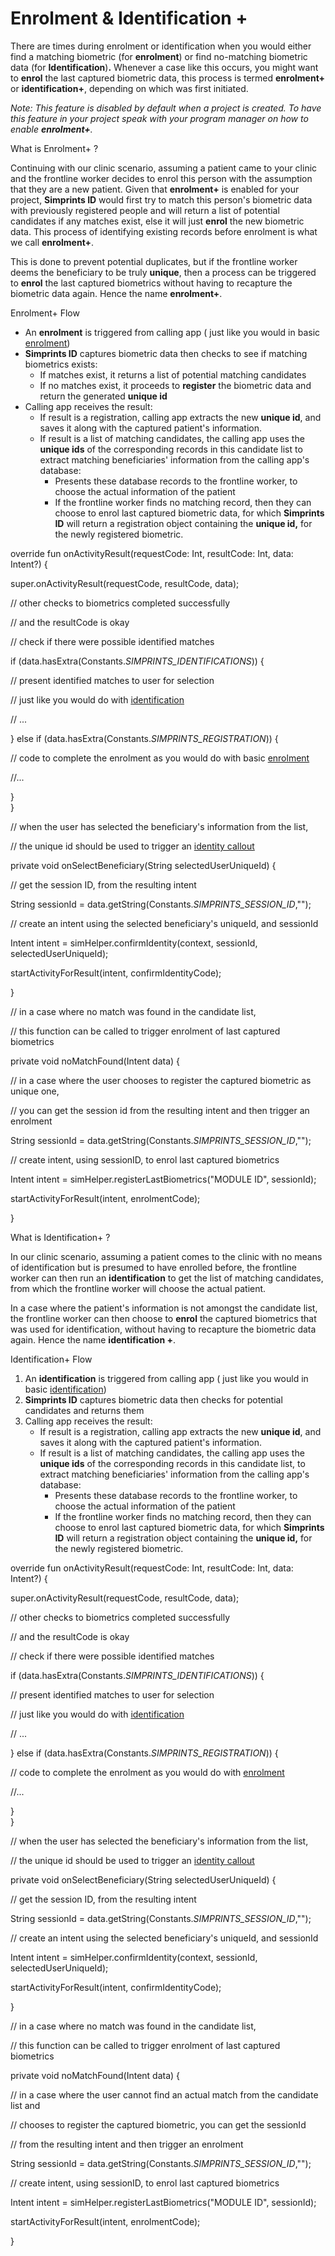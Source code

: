 # Enrolment & Identification +

There are times during enrolment or identification when you would either find a matching biometric (for **enrolment**) or find no-matching biometric data (for **Identification**)**.** Whenever a case like this occurs, you might want to **enrol** the last captured biometric data, this process is termed **enrolment+** or **identification+**, depending on which was first initiated.

_Note: This feature is disabled by default when a project is created. To have this feature in your project speak with your program manager on how to enable **enrolment+**._

What is Enrolment+ ?

Continuing with our clinic scenario, assuming a patient came to your clinic and the frontline worker decides to enrol this person with the assumption that they are a new patient. Given that **enrolment+** is enabled for your project, **Simprints ID** would first try to match this person's biometric data with previously registered people and will return a list of potential candidates if any matches exist, else it will just **enrol** the new biometric data. This process of identifying existing records before enrolment is what we call **enrolment+**.

This is done to prevent potential duplicates, but if the frontline worker deems the beneficiary to be truly **unique**, then a process can be triggered to **enrol** the last captured biometrics without having to recapture the biometric data again. Hence the name **enrolment+**.

Enrolment+ Flow

* An **enrolment** is triggered from calling app ( just like you would in basic [enrolment](broken-reference))
* **Simprints ID** captures biometric data then checks to see if matching biometrics exists:
  * If matches exist, it returns a list of potential matching candidates
  * If no matches exist, it proceeds to **register** the biometric data and return the generated **unique id**
* Calling app receives the result:
  * If result is a registration, calling app extracts the new **unique id**, and saves it along with the captured patient's information.
  * If result is a list of matching candidates, the calling app uses the **unique ids** of the corresponding records in this candidate list to extract matching beneficiaries' information from the calling app's database:
    * Presents these database records to the frontline worker, to choose the actual information of the patient
    * If the frontline worker finds no matching record, then they can choose to enrol last captured biometric data, for which **Simprints** **ID** will return a registration object containing the **unique id,** for the newly registered biometric.

override fun onActivityResult(requestCode: Int, resultCode: Int, data: Intent?) {

super.onActivityResult(requestCode, resultCode, data);

// other checks to biometrics completed successfully

// and the resultCode is okay

// check if there were possible identified matches

if (data.hasExtra(Constants._SIMPRINTS\_IDENTIFICATIONS_)) {

// present identified matches to user for selection

// just like you would do with [identification](broken-reference)

// ...

} else if (data.hasExtra(Constants._SIMPRINTS\_REGISTRATION_)) {

// code to complete the enrolment as you would do with basic [enrolment](broken-reference)

//...

}\
}

// when the user has selected the beneficiary's information from the list,

// the unique id should be used to trigger an [identity callout](broken-reference)

private void onSelectBeneficiary(String selectedUserUniqueId) {

// get the session ID, from the resulting intent

String sessionId = data.getString(Constants._SIMPRINTS\_SESSION\_ID_,"");

// create an intent using the selected beneficiary's uniqueId, and sessionId

Intent intent = simHelper.confirmIdentity(context, sessionId, selectedUserUniqueId);

startActivityForResult(intent, confirmIdentityCode);

}

// in a case where no match was found in the candidate list,

// this function can be called to trigger enrolment of last captured biometrics

private void noMatchFound(Intent data) {

// in a case where the user chooses to register the captured biometric as unique one,

// you can get the session id from the resulting intent and then trigger an enrolment

String sessionId = data.getString(Constants._SIMPRINTS\_SESSION\_ID_,"");

// create intent, using sessionID, to enrol last captured biometrics

Intent intent = simHelper.registerLastBiometrics("MODULE ID", sessionId);

startActivityForResult(intent, enrolmentCode);

}

What is Identification+ ?

In our clinic scenario, assuming a patient comes to the clinic with no means of identification but is presumed to have enrolled before, the frontline worker can then run an **identification** to get the list of matching candidates, from which the frontline worker will choose the actual patient.

In a case where the patient's information is not amongst the candidate list, the frontline worker can then choose to **enrol** the captured biometrics that was used for identification, without having to recapture the biometric data again. Hence the name **identification +**.

Identification+ Flow

1. An **identification** is triggered from calling app ( just like you would in basic [identification](broken-reference))
2. **Simprints ID** captures biometric data then checks for potential candidates and returns them
3. Calling app receives the result:
   * If result is a registration, calling app extracts the new **unique id**, and saves it along with the captured patient's information.
   * If result is a list of matching candidates, the calling app uses the **unique ids** of the corresponding records in this candidate list, to extract matching beneficiaries' information from the calling app's database:
     * Presents these database records to the frontline worker, to choose the actual information of the patient
     * If the frontline worker finds no matching record, then they can choose to enrol last captured biometric data, for which **Simprints** **ID** will return a registration object containing the **unique id,** for the newly registered biometric.

override fun onActivityResult(requestCode: Int, resultCode: Int, data: Intent?) {

super.onActivityResult(requestCode, resultCode, data);

// other checks to biometrics completed successfully

// and the resultCode is okay

// check if there were possible identified matches

if (data.hasExtra(Constants._SIMPRINTS\_IDENTIFICATIONS_)) {

// present identified matches to user for selection

// just like you would do with [identification](broken-reference)

// ...

} else if (data.hasExtra(Constants._SIMPRINTS\_REGISTRATION_)) {

// code to complete the enrolment as you would do with [enrolment](broken-reference)

//...

}\
}

// when the user has selected the beneficiary's information from the list,

// the unique id should be used to trigger an [identity callout](broken-reference)

private void onSelectBeneficiary(String selectedUserUniqueId) {

// get the session ID, from the resulting intent

String sessionId = data.getString(Constants._SIMPRINTS\_SESSION\_ID_,"");

// create an intent using the selected beneficiary's uniqueId, and sessionId

Intent intent = simHelper.confirmIdentity(context, sessionId, selectedUserUniqueId);

startActivityForResult(intent, confirmIdentityCode);

}

// in a case where no match was found in the candidate list,

// this function can be called to trigger enrolment of last captured biometrics

private void noMatchFound(Intent data) {

// in a case where the user cannot find an actual match from the candidate list and

// chooses to register the captured biometric, you can get the sessionId

// from the resulting intent and then trigger an enrolment

String sessionId = data.getString(Constants._SIMPRINTS\_SESSION\_ID_,"");

// create intent, using sessionID, to enrol last captured biometrics

Intent intent = simHelper.registerLastBiometrics("MODULE ID", sessionId);

startActivityForResult(intent, enrolmentCode);

}
